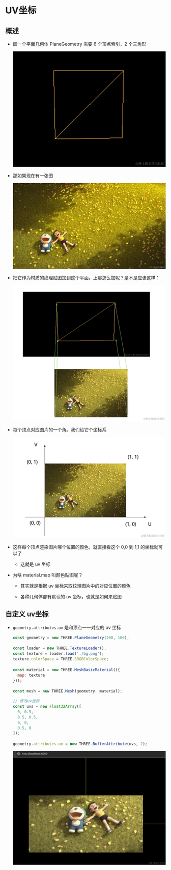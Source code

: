 # UV坐标

## 概述

+ 画一个平面几何体 PlaneGeometry 需要 6 个顶点索引，2 个三角形

  ![alt text](./images/平面几何.png)

+ 那如果现在有一张图

  ![alt text](./images/纹理贴图.png)

+ 把它作为材质的纹理贴图加到这个平面。上那怎么加呢？是不是应该这样：

  ![alt text](./images/贴图.png)

+ 每个顶点对应图片的一个角。我们给它个坐标系

  ![alt text](./images/贴图坐标系.png)

+ 这样每个顶点渲染图片哪个位置的颜色，就直接看这个 0,0 到 1,1 的坐标就可以了

  + 这就是 uv 坐标

+ 为啥 material.map 叫颜色贴图呢？

  + 其实就是根据 uv 坐标来取纹理图片中的对应位置的颜色

  + 各种几何体都有默认的 uv 坐标，也就是如何来贴图

## 自定义 uv坐标

+ `geometry.attributes.uv` 是和顶点一一对应的 uv 坐标

  ```js
  const geometry = new THREE.PlaneGeometry(200, 100);

  const loader = new THREE.TextureLoader();
  const texture = loader.load('./bg.png');
  texture.colorSpace = THREE.SRGBColorSpace;

  const material = new THREE.MeshBasicMaterial(({
    map: texture
  }));

  const mesh = new THREE.Mesh(geometry, material);
  ```

  ```js
  // 修改uv坐标
  const uvs = new Float32Array([
    0, 0.5,
    0.5, 0.5,
    0, 0,
    0.5, 0
  ]);

  geometry.attributes.uv = new THREE.BufferAttribute(uvs, 2);
  ```

  ![alt text](./images/UV坐标修改后.png)
